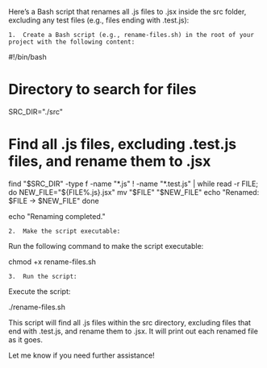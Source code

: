 Here’s a Bash script that renames all .js files to .jsx inside the src folder, excluding any test files (e.g., files ending with .test.js):

	1.	Create a Bash script (e.g., rename-files.sh) in the root of your project with the following content:

#!/bin/bash

# Directory to search for files
SRC_DIR="./src"

# Find all .js files, excluding .test.js files, and rename them to .jsx
find "$SRC_DIR" -type f -name "*.js" ! -name "*.test.js" | while read -r FILE; do
    NEW_FILE="${FILE%.js}.jsx"
    mv "$FILE" "$NEW_FILE"
    echo "Renamed: $FILE -> $NEW_FILE"
done

echo "Renaming completed."


	2.	Make the script executable:
Run the following command to make the script executable:

chmod +x rename-files.sh


	3.	Run the script:
Execute the script:

./rename-files.sh



This script will find all .js files within the src directory, excluding files that end with .test.js, and rename them to .jsx. It will print out each renamed file as it goes.

Let me know if you need further assistance!